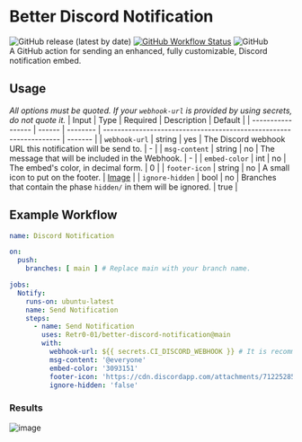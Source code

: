 # Better Discord Notification 
![GitHub release (latest by date)](https://img.shields.io/github/v/release/Retr0-01/better-discord-notification?style=flat-square)
[![GitHub Workflow Status](https://img.shields.io/github/actions/workflow/status/Retr0-01/better-discord-notification/test-notification.yml?branch=main&label=test%20workflow&style=flat-square)](https://github.com/Retr0-01/better-discord-notification/actions/workflows/discord-notification.yml)
![GitHub](https://img.shields.io/github/license/Retr0-01/better-discord-notification?style=flat-square)  
A GitHub action for sending an enhanced, fully customizable, Discord notification embed.

## Usage
*All options must be quoted. If your `webhook-url` is provided by using secrets, do not quote it.*
| Input             | Type   | Required | Description                                                        | Default |
| ----------------- | ------ | -------- | ------------------------------------------------------------------ | ------- |
| ``webhook-url``   | string | yes      | The Discord webhook URL this notification will be send to.         | -       |
| ``msg-content``   | string | no       | The message that will be included in the Webhook.                  | -       |
| ``embed-color``   | int    | no       | The embed's color, in decimal form.                                | 0       |
| ``footer-icon``   | string | no       | A small icon to put on the footer.                                 | [Image](https://github.githubassets.com/images/modules/logos_page/GitHub-Mark.png) |
| ``ignore-hidden`` | bool   | no       | Branches that contain the phase `hidden/` in them will be ignored. | true    |

## Example Workflow
```yml
name: Discord Notification

on:
  push:
    branches: [ main ] # Replace main with your branch name.

jobs:
  Notify:
    runs-on: ubuntu-latest
    name: Send Notification
    steps:
      - name: Send Notification
        uses: Retr0-01/better-discord-notification@main
        with:
          webhook-url: ${{ secrets.CI_DISCORD_WEBHOOK }} # It is recommended to store your webhooks using actions secrets
          msg-content: '@everyone'
          embed-color: '3093151'
          footer-icon: 'https://cdn.discordapp.com/attachments/712252851283296260/961953852897255454/706526933973860412.png'
          ignore-hidden: 'false'
```

### Results
![image](https://user-images.githubusercontent.com/61121754/162499543-01ecfe49-8d3b-4291-8504-6d07cf8370f5.png)

